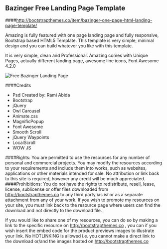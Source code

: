 ##  Bazinger Free Landing Page Template



####http://bootstrapthemes.co/item/bazinger-one-page-html-landing-page-template/


Amazing is fully featured with one page landing page and fully responsive, Bootstrap based HTML5 Template. This template is very simple, minimal design and you can build whatever you like with this template.

It is very simple, clean and Professional. Amazing comes with Unique Pages, actually different landing page, awesome line icons, Font Awesome 4.2.0


![Free Bazinger Landing Page](https://raw.githubusercontent.com/bootstrapthemesco/bazinger-landing-page-template/master/bazinger.jpg)




####Credits
* Psd Created by: Rami Abida
* Bootstrap
* jQuery
* Owl Carousel
* Animate.css
* MagnificPopup
* Font Awesome
* Smooth Scroll
* jQuery Waypoints 
* LocalScroll  
* WOW JS










####Rights: 
You are permitted to use the resources for any number of personal and commercial projects.
You may modify the resources according to your requirements and include them into works, 
such as websites, applications or other materials intended for sale. No attribution or 
link back to this site is required, however any credit will be much appreciated.
####Prohibitions:
You do not have the rights to redistribute, resell, lease, license, sublicense or offer 
files downloaded from http://bootstrapthemes.co to any third party ìas isî or as a separate attachment 
from any of your work. If you wish to promote my resources on your site, you must link back 
to the resource page where users can find the download and not directly to the download file.

If you would like to share one of my resources, you can do so by making a link to the specific 
resource on http://bootstrapthemes.co , you can if you wish insert the embed code for the product previews images to illustrate your link. 
No HOTLINKING is allowed i.e. you cannot make a direct link to the download or/and the images hosted on http://bootstrapthemes.co
